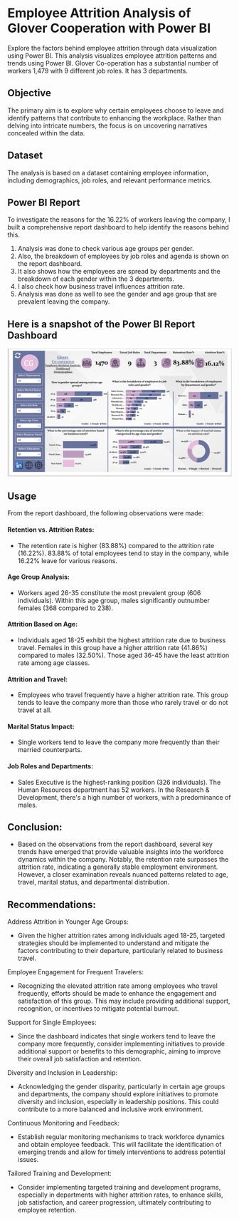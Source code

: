 # Employee Attrition Analysis of Glover Cooperation with Power BI

Explore the factors behind employee attrition through data visualization using Power BI. This analysis visualizes employee attrition patterns and trends using Power BI. 
Glover Co-operation has a substantial number of workers 1,479 with 9 different job roles. It has 3 departments.

## Objective

The primary aim is to explore why certain employees choose to leave and identify patterns that contribute to enhancing the workplace. Rather than delving into intricate numbers, the focus is on uncovering narratives concealed within the data.

## Dataset

The analysis is based on a dataset containing employee information, including demographics, job roles, and relevant performance metrics.

## Power BI Report
To investigate the reasons for the 16.22% of workers leaving the company, I built a comprehensive report dashboard to help identify the reasons behind this. 


1. Analysis was done to check various age groups per gender.
2. Also, the breakdown of employees by job roles and agenda is shown on the report dashboard.
3. It also shows how the employees are spread by departments and the breakdown of each gender within the 3 departments.
4. I also check how business travel influences attrition rate.
5. Analysis was done as well to see the gender and age group that are prevalent leaving the company. 


## Here is a snapshot of the Power BI Report Dashboard
![Report Dashboard](Images/Report_Dashboard.PNG)

## Usage

From the report dashboard, the following observations were made:

#### Retention vs. Attrition Rates:

- The retention rate is higher (83.88%) compared to the attrition rate (16.22%).
83.88% of total employees tend to stay in the company, while 16.22% leave for various reasons.

#### Age Group Analysis:

- Workers aged 26-35 constitute the most prevalent group (606 individuals).
Within this age group, males significantly outnumber females (368 compared to 238).

#### Attrition Based on Age:

- Individuals aged 18-25 exhibit the highest attrition rate due to business travel.
Females in this group have a higher attrition rate (41.86%) compared to males (32.50%).
Those aged 36-45 have the least attrition rate among age classes.

#### Attrition and Travel:

- Employees who travel frequently have a higher attrition rate.
This group tends to leave the company more than those who rarely travel or do not travel at all.

#### Marital Status Impact:

- Single workers tend to leave the company more frequently than their married counterparts.

#### Job Roles and Departments:

- Sales Executive is the highest-ranking position (326 individuals).
The Human Resources department has 52 workers.
In the Research & Development, there's a high number of workers, with a predominance of males.


## Conclusion:
- Based on the observations from the report dashboard, several key trends have emerged that provide valuable insights into the workforce dynamics within the company. Notably, the retention rate surpasses the attrition rate, indicating a generally stable employment environment. However, a closer examination reveals nuanced patterns related to age, travel, marital status, and departmental distribution.

## Recommendations:
Address Attrition in Younger Age Groups:
- Given the higher attrition rates among individuals aged 18-25, targeted strategies should be implemented to understand and mitigate the factors contributing to their departure, particularly related to business travel.

Employee Engagement for Frequent Travelers:
- Recognizing the elevated attrition rate among employees who travel frequently, efforts should be made to enhance the engagement and satisfaction of this group. This may include providing additional support, recognition, or incentives to mitigate potential burnout.

Support for Single Employees:
- Since the dashboard indicates that single workers tend to leave the company more frequently, consider implementing initiatives to provide additional support or benefits to this demographic, aiming to improve their overall job satisfaction and retention.

Diversity and Inclusion in Leadership:
- Acknowledging the gender disparity, particularly in certain age groups and departments, the company should explore initiatives to promote diversity and inclusion, especially in leadership positions. This could contribute to a more balanced and inclusive work environment.

Continuous Monitoring and Feedback:
- Establish regular monitoring mechanisms to track workforce dynamics and obtain employee feedback. This will facilitate the identification of emerging trends and allow for timely interventions to address potential issues.

Tailored Training and Development:
- Consider implementing targeted training and development programs, especially in departments with higher attrition rates, to enhance skills, job satisfaction, and career progression, ultimately contributing to employee retention.
